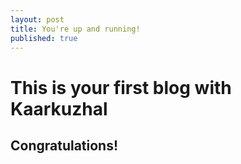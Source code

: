 ```yaml
---
layout: post
title: You're up and running!
published: true
---
```

# This is your first blog with Kaarkuzhal

## Congratulations!
